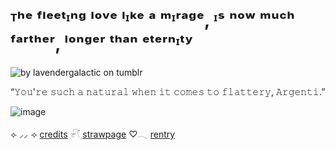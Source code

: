 # ᵀʰᵉ ᶠˡᵉᵉᵗᶦⁿᵍ ˡᵒᵛᵉ ˡᶦᵏᵉ ᵃ ᵐᶦʳᵃᵍᵉ, ᶦˢ ⁿᵒʷ ᵐᵘᶜʰ ᶠᵃʳᵗʰᵉʳ, ˡᵒⁿᵍᵉʳ ᵗʰᵃⁿ ᵉᵗᵉʳⁿᶦᵗʸ

![by lavendergalactic on tumblr](https://64.media.tumblr.com/ed085bb7464208a51fc4f3d907b6c960/6e3721dfb06432bc-81/s640x960/464a8812fddb48d4963bf638bf8f143add250e8b.gifv)

“𝚈𝚘𝚞'𝚛𝚎 𝚜𝚞𝚌𝚑 𝚊 𝚗𝚊𝚝𝚞𝚛𝚊𝚕 𝚠𝚑𝚎𝚗 𝚒𝚝 𝚌𝚘𝚖𝚎𝚜 𝚝𝚘 𝚏𝚕𝚊𝚝𝚝𝚎𝚛𝚢, 𝙰𝚛𝚐𝚎𝚗𝚝𝚒.”

![image](https://i.postimg.cc/nh4XqJcf/IMAG32.png)

⟣ ⸝⸝ ⟢ [credits](https://rentry.co/DEADNG0NE) 𓍯๋࣭ [strawpage](https://littledoves.straw.page/) ♡𓂃 [rentry](https://rentry.co/DEClPHERED) 
